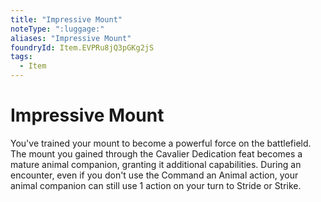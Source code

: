 ```yaml
---
title: "Impressive Mount"
noteType: ":luggage:"
aliases: "Impressive Mount"
foundryId: Item.EVPRu8jQ3pGKg2jS
tags:
  - Item
---
```


# Impressive Mount

You've trained your mount to become a powerful force on the battlefield. The mount you gained through the Cavalier Dedication feat becomes a mature animal companion, granting it additional capabilities. During an encounter, even if you don't use the Command an Animal action, your animal companion can still use 1 action on your turn to Stride or Strike.
